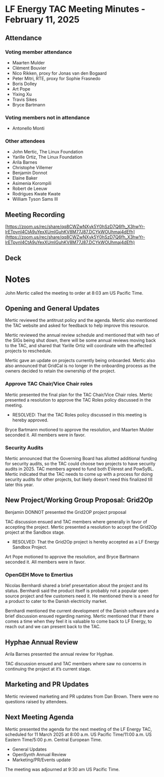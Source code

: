 

# LF Energy TAC Meeting Minutes - February 11, 2025

## Attendance

### Voting member attendance

* Maarten Mulder
* Clément Bouvier
* Nico Rikken, proxy for Jonas van den Bogaard
* Peter Mitri, RTE, proxy for Sophie Frasnedo
* Boris Dolley
* Art Pope
* Yixing Xu
* Travis Sikes
* Bryce Bartmann

### Voting members not in attendance

* Antonello Monti

### Other attendees

* John Mertic, The Linux Foundation
* Yarille Ortiz, The Linux Foundation
* Arila Barnes
* Christophe Villemer
* Benjamin Donnot
* Elaine Baker
* Asimenia Korompili
* Robert de Leeuw
* Rodrigues Kwate Kwate
* William Tyson Sams III

## Meeting Recording

[https://zoom.us/rec/share/qq8CWZwNXyk5Y0hSzD7Q6fh_X3hwYr-lrETpynI4CtA9uYexXUmIGuhKV8M77J87.DCYkWOUhmaj4dEfh](https://zoom.us/rec/share/qq8CWZwNXyk5Y0hSzD7Q6fh_X3hwYr-lrETpynI4CtA9uYexXUmIGuhKV8M77J87.DCYkWOUhmaj4dEfh)

## Deck


# Notes

John Mertic called the meeting to order at 8:03 am US Pacific Time.

## Opening and General Updates

Mertic reviewed the antitrust policy and the agenda. Mertic also mentioned the TAC website and asked for feedback to help improve this resource.

Mertic reviewed the annual review schedule and mentioned that with two of the SIGs being shut down, there will be some annual reviews moving back to the TAC, and shared that Yarille Ortiz will coordinate with the affected projects to reschedule.

Mertic gave an update on projects currently being onboarded. Mertic also also announced that GridCal is no longer in the onboarding process as the owners decided to retain the ownership of the project.

### Approve TAC Chair/Vice Chair roles

Mertic presented the final plan for the TAC Chair/Vice Chair roles. Mertic presented a resolution to approve the TAC Roles policy discussed in the meeting.

* RESOLVED: That the TAC Roles policy discussed in this meeting is hereby approved.

Bryce Bartmann motioned to approve the resolution, and Maarten Mulder seconded it. All members were in favor.

### Security Audits

Mertic announced that the Governing Board has allotted additional funding for security audits, so the TAC could choose two projects to have security audits in 2025. TAC members agreed to fund both EVerest and PowSyBL. Mertic indicated that the TAC needs to come up with a process for doing security audits for other projects, but likely doesn’t need this finalized till later this year.

## New Project/Working Group Proposal: Grid2Op 

Benjamin DONNOT presented the Grid2OP project proposal 

TAC discussion ensued and TAC members where generally in favor of accepting the project. Mertic presented a resolution to accept the Grid2Op project at the Sandbox stage.

* RESOLVED: That the Grid2Op project is hereby accepted as a LF Energy Sandbox Project.

Art Pope motioned to approve the resolution, and Bryce Bartmann seconded it. All members were in favor.

### OpenGEH Move to Emertius

Nicolas Bernhardi shared a brief presentation about the project and its status. Bernhardi said the product itself is probably not a popular open source project and few customers need it. He mentioned there is a need for a product to cater to the Danish electricity market.

Bernhardi mentioned the current development of the Danish software and a brief discussion ensued regarding naming. Mertic mentioned that if there comes a time when they feel it is valuable to come back to LF Energy, to reach out and we can present back to the TAC.

## Hyphae Annual Review

Arila Barnes presented the annual review for Hyphae. 

TAC discussion ensued and TAC members where saw no concerns in continuing the project at it’s current stage.

## Marketing and PR Updates

Mertic reviewed marketing and PR updates from Dan Brown. There were no questions raised by attendees.

## Next Meeting Agenda

Mertic presented the agenda for the next meeting of the LF Energy TAC, scheduled for 11  March 2025 at 8:00 a.m. US Pacific Time/11:00 a.m. US Eastern Time/5:00 p.m. Central European Time.

* General Updates
* OpenSynth Annual Review
* Marketing/PR/Events update

The meeting was adjourned at 9:30 am US Pacific Time.
